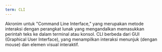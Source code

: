 ```yaml
---
term: CLI
---
```


Akronim untuk "Command Line Interface," yang merupakan metode interaksi dengan perangkat lunak yang mengandalkan memasukkan perintah teks ke dalam terminal atau konsol. CLI berbeda dari GUI (Graphical User Interface), yang menampilkan interaksi menunjuk (dengan mouse) dan elemen visual interaktif.